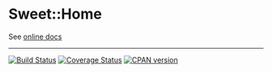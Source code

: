 Sweet::Home
===========

See [online docs](https://metacpan.org/pod/Sweet::Home)

-------
[![Build Status](https://travis-ci.org/fibo/Sweet-Home-pm.png?branch=master)](https://travis-ci.org/fibo/Sweet-Home-pm)
[![Coverage Status](https://coveralls.io/repos/fibo/Sweet-Home-pm/badge.png?branch=master)](https://coveralls.io/r/fibo/Sweet-Home-pm?branch=master)
[![CPAN version](https://badge.fury.io/pl/My-Package-pm.svg)](https://metacpan.org/pod/Sweet::Home)
